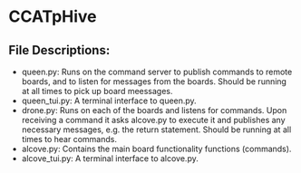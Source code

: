 # CCATpHive

## File Descriptions:
- queen.py: Runs on the command server to publish commands to remote boards, and to listen for messages from the boards. Should be running at all times to pick up board meessages.
- queen_tui.py: A terminal interface to queen.py.
- drone.py: Runs on each of the boards and listens for commands. Upon receiving a command it asks alcove.py to execute it and publishes any necessary messages, e.g. the return statement. Should be running at all times to hear commands.
- alcove.py: Contains the main board functionality functions (commands).
- alcove_tui.py: A terminal interface to alcove.py.